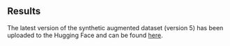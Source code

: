 ## Results

The latest version of the synthetic augmented dataset (version 5) has been uploaded to the Hugging Face and can be found [here](https://huggingface.co/datasets/DeepPavlov/d2g_generated_augmented).